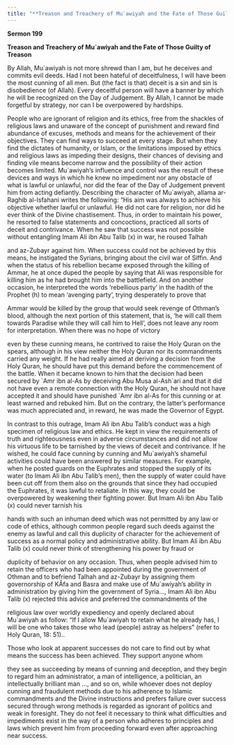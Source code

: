 ```yaml
---
title: "**Treason and Treachery of Mu`awiyah and the Fate of Those Guilty of Treason**" 
---
```

**Sermon 199**

**Treason and Treachery of Mu\`awiyah and the Fate of Those Guilty of Treason**

By Allah, Mu\`awiyah is not more shrewd than I am, but he deceives and commits evil deeds\. Had I not been hateful of deceitfulness, I will have been the most cunning of all men\. But \(the fact is that\) deceit is a sin and sin is disobedience \(of Allah\)\. Every deceitful person will have a banner by which he will be recognized on the Day of Judgement\. By Allah, I cannot be made forgetful by strategy, nor can I be overpowered by hardships\.

People who are ignorant of religion and its ethics, free from the shackles of religious laws and unaware of the concept of punishment and reward find abundance of excuses, methods and means for the achievement of their objectives\. They can find ways to succeed at every stage\. But when they find the dictates of humanity, or Islam, or the limitations imposed by ethics and religious laws as impeding their designs, their chances of devising and finding vile means become narrow and the possibility of their action becomes limited\. Mu\`awiyah’s influence and control was the result of these devices and ways in which he knew no impediment nor any obstacle of what is lawful or unlawful, nor did the fear of the Day of Judgement prevent him from acting defiantly\. Describing the character of Mu\`awiyah, allama ar\-Raghib al\-Isfahani writes the following: “His aim was always to achieve his objective whether lawful or unlawful\. He did not care for religion, nor did he ever think of the Divine chastisement\. Thus, in order to maintain his power, he resorted to false statements and concoctions, practiced all sorts of deceit and contrivance\. When he saw that success was not possible without entangling Imam Ali ibn Abu Talib \(x\) in war, he roused Talhah

and az\-Zubayr against him\. When success could not be achieved by this means, he instigated the Syrians, bringing about the civil war of Siffin\. And when the status of his rebellion became exposed through the killing of Ammar, he at once duped the people by saying that Ali was responsible for killing him as he had brought him into the battlefield\. And on another occasion, he interpreted the words ‘rebellious party’ in the hadith of the Prophet \(h\) to mean ‘avenging party’, trying desperately to prove that

Ammar would be killed by the group that would seek revenge of Othman’s blood, although the next portion of this statement, that is, ‘he will call them towards Paradise while they will call him to Hell’, does not leave any room for interpretation\. When there was no hope of victory

<a id="page680"></a>even by these cunning means, he contrived to raise the Holy Quran on the spears, although in his view neither the Holy Quran nor its commandments carried any weight\. If he had really aimed at deriving a decision from the Holy Quran, he should have put this demand before the commencement of the battle\. When it became known to him that the decision had been secured by \`Amr ibn al\-As by deceiving Abu Musa al\-Ash\`ari and that it did not have even a remote connection with the Holy Quran, he should not have accepted it and should have punished \`Amr ibn al\-As for this cunning or at least warned and rebuked him\. But on the contrary, the latter’s performance was much appreciated and, in reward, he was made the Governor of Egypt\.

In contrast to this outrage, Imam Ali ibn Abu Talib’s conduct was a high specimen of religious law and ethics\. He kept in view the requirements of truth and righteousness even in adverse circumstances and did not allow his virtuous life to be tarnished by the views of deceit and contrivance\. If he wished, he could face cunning by cunning and Mu\`awiyah’s shameful activities could have been answered by similar measures\. For example, when he posted guards on the Euphrates and stopped the supply of its water \(to Imam Ali ibn Abu Talib’s men\), then the supply of water could have been cut off from them also on the grounds that since they had occupied the Euphrates, it was lawful to retaliate\. In this way, they could be overpowered by weakening their fighting power\. But Imam Ali ibn Abu Talib \(x\) could never tarnish his

hands with such an inhuman deed which was not permitted by any law or code of ethics, although common people regard such deeds against the enemy as lawful and call this duplicity of character for the achievement of success as a normal policy and administrative ability\. But Imam Ali ibn Abu Talib \(x\) could never think of strengthening his power by fraud or

duplicity of behavior on any occasion\. Thus, when people advised him to retain the officers who had been appointed during the government of Othman and to befriend Talhah and az\-Zubayr by assigning them governorship of KÅfa and Basra and make use of Mu\`awiyah’s ability in administration by giving him the government of Syria\.\.\., Imam Ali ibn Abu Talib \(x\) rejected this advice and preferred the commandments of the

religious law over worldly expediency and openly declared about Mu\`awiyah as follow: “If I allow Mu\`awiyah to retain what he already has, I will be one who takes those who lead \(people\) astray as helpers” \(refer to Holy Quran, 18: 51\)\.\.

Those who look at apparent successes do not care to find out by what means the success has been achieved\. They support anyone whom

<a id="page681"></a>they see as succeeding by means of cunning and deception, and they begin to regard him an administrator, a man of intelligence, a politician, an intellectually brilliant man \.\.\., and so on, while whoever does not deploy cunning and fraudulent methods due to his adherence to Islamic commandments and the Divine instructions and prefers failure over success secured through wrong methods is regarded as ignorant of politics and weak in foresight\. They do not feel it necessary to think what difficulties and impediments exist in the way of a person who adheres to principles and laws which prevent him from proceeding forward even after approaching near success\.

